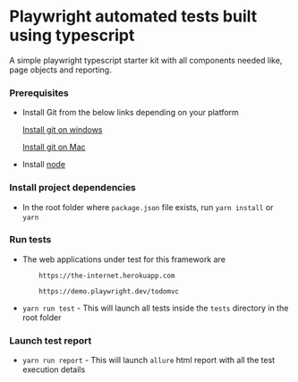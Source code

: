 # Playwright automated tests built using typescript

A simple playwright typescript starter kit with all components needed like, page objects and reporting.

### Prerequisites

- Install Git from the below links depending on your platform

  [Install git on windows](https://github.com/git-guides/install-git#install-git-on-windows)

  [Install git on Mac](https://github.com/git-guides/install-git#install-git-on-mac)

- Install [node](https://nodejs.org/en)

### Install project dependencies

- In the root folder where `package.json` file exists, run `yarn install` or `yarn`

### Run tests

- The web applications under test for this framework are

          https://the-internet.herokuapp.com

          https://demo.playwright.dev/todomvc

- `yarn run test` - This will launch all tests inside the `tests` directory in the root folder

### Launch test report

- `yarn run report` - This will launch `allure` html report with all the test execution details

